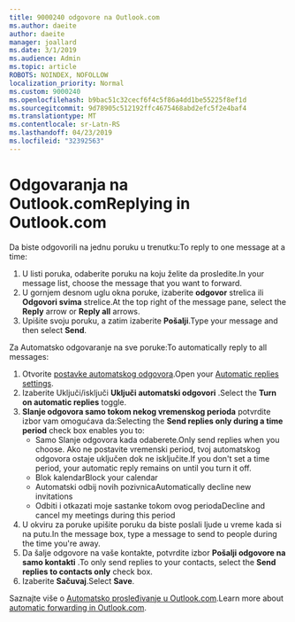```yaml
---
title: 9000240 odgovore na Outlook.com
ms.author: daeite
author: daeite
manager: joallard
ms.date: 3/1/2019
ms.audience: Admin
ms.topic: article
ROBOTS: NOINDEX, NOFOLLOW
localization_priority: Normal
ms.custom: 9000240
ms.openlocfilehash: b9bac51c32cecf6f4c5f86a4dd1be55225f8ef1d
ms.sourcegitcommit: 9d78905c512192ffc4675468abd2efc5f2e4baf4
ms.translationtype: MT
ms.contentlocale: sr-Latn-RS
ms.lasthandoff: 04/23/2019
ms.locfileid: "32392563"
---
```

# <a name="replying-in-outlookcom"></a><span data-ttu-id="37bfd-102">Odgovaranja na Outlook.com</span><span class="sxs-lookup"><span data-stu-id="37bfd-102">Replying in Outlook.com</span></span>

<span data-ttu-id="37bfd-103">Da biste odgovorili na jednu poruku u trenutku:</span><span class="sxs-lookup"><span data-stu-id="37bfd-103">To reply to one message at a time:</span></span>

1. <span data-ttu-id="37bfd-104">U listi poruka, odaberite poruku na koju želite da prosledite.</span><span class="sxs-lookup"><span data-stu-id="37bfd-104">In your message list, choose the message that you want to forward.</span></span>
2. <span data-ttu-id="37bfd-105">U gornjem desnom uglu okna poruke, izaberite **odgovor** strelica ili **Odgovori svima** strelice.</span><span class="sxs-lookup"><span data-stu-id="37bfd-105">At the top right of the message pane, select the **Reply** arrow or **Reply all** arrows.</span></span>
3. <span data-ttu-id="37bfd-106">Upišite svoju poruku, a zatim izaberite **Pošalji**.</span><span class="sxs-lookup"><span data-stu-id="37bfd-106">Type your message and then select **Send**.</span></span>

<span data-ttu-id="37bfd-107">Za Automatsko odgovaranje na sve poruke:</span><span class="sxs-lookup"><span data-stu-id="37bfd-107">To automatically reply to all messages:</span></span>

1. <span data-ttu-id="37bfd-108">Otvorite [postavke automatskog odgovora](https://outlook.live.com/mail/options/mail/automaticReplies/automaticRepliesOption).</span><span class="sxs-lookup"><span data-stu-id="37bfd-108">Open your [Automatic replies settings](https://outlook.live.com/mail/options/mail/automaticReplies/automaticRepliesOption).</span></span>
2. <span data-ttu-id="37bfd-109">Izaberite Uključi/isključi **Uključi automatski odgovori** .</span><span class="sxs-lookup"><span data-stu-id="37bfd-109">Select the **Turn on automatic replies** toggle.</span></span>
3. <span data-ttu-id="37bfd-110">**Slanje odgovora samo tokom nekog vremenskog perioda** potvrdite izbor vam omogućava da:</span><span class="sxs-lookup"><span data-stu-id="37bfd-110">Selecting the **Send replies only during a time period** check box enables you to:</span></span>
    - <span data-ttu-id="37bfd-111">Samo Slanje odgovora kada odaberete.</span><span class="sxs-lookup"><span data-stu-id="37bfd-111">Only send replies when you choose.</span></span> <span data-ttu-id="37bfd-112">Ako ne postavite vremenski period, tvoj automatskog odgovora ostaje uključen dok ne isključite.</span><span class="sxs-lookup"><span data-stu-id="37bfd-112">If you don't set a time period, your automatic reply remains on until you turn it off.</span></span>
    - <span data-ttu-id="37bfd-113">Blok kalendar</span><span class="sxs-lookup"><span data-stu-id="37bfd-113">Block your calendar</span></span>
    - <span data-ttu-id="37bfd-114">Automatski odbij novih pozivnica</span><span class="sxs-lookup"><span data-stu-id="37bfd-114">Automatically decline new invitations</span></span>
    - <span data-ttu-id="37bfd-115">Odbiti i otkazati moje sastanke tokom ovog perioda</span><span class="sxs-lookup"><span data-stu-id="37bfd-115">Decline and cancel my meetings during this period</span></span>
4. <span data-ttu-id="37bfd-116">U okviru za poruke upišite poruku da biste poslali ljude u vreme kada si na putu.</span><span class="sxs-lookup"><span data-stu-id="37bfd-116">In the message box, type a message to send to people during the time you're away.</span></span>
5. <span data-ttu-id="37bfd-117">Da šalje odgovore na vaše kontakte, potvrdite izbor **Pošalji odgovore na samo kontakti** .</span><span class="sxs-lookup"><span data-stu-id="37bfd-117">To only send replies to your contacts, select the **Send replies to contacts only** check box.</span></span>
6. <span data-ttu-id="37bfd-118">Izaberite **Sačuvaj**.</span><span class="sxs-lookup"><span data-stu-id="37bfd-118">Select **Save**.</span></span>

<span data-ttu-id="37bfd-119">Saznajte više o [Automatsko prosleđivanje u Outlook.com](https://support.office.com/article/14614626-9855-48dc-a986-dec81d07b1a0).</span><span class="sxs-lookup"><span data-stu-id="37bfd-119">Learn more about [automatic forwarding in Outlook.com](https://support.office.com/article/14614626-9855-48dc-a986-dec81d07b1a0).</span></span>
